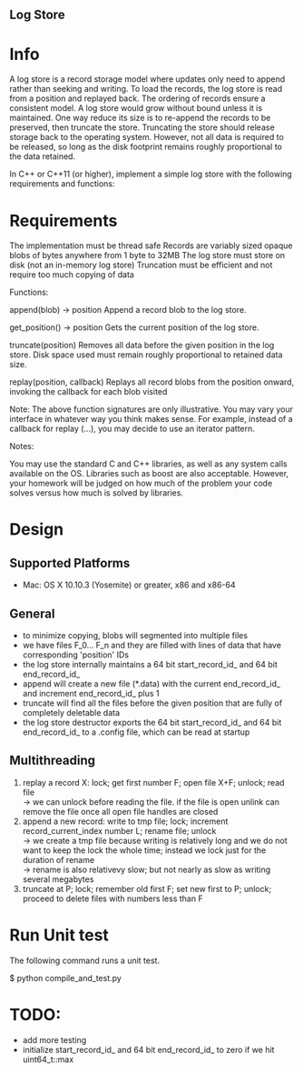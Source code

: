 ## Log Store

# Info
A log store is a record storage model where updates only need to append rather than seeking and writing. To load the records, the log store is read from a position and replayed back. The ordering of records ensure a consistent model. A log store would grow without bound unless it is maintained. One way reduce its size is to re-append the records to be preserved, then truncate the store. Truncating the store should release storage back to the operating system. However, not all data is required to be released, so long as the disk footprint remains roughly proportional to the data retained.

In C++ or C++11 (or higher), implement a simple log store with the following requirements and functions:

# Requirements

The implementation must be thread safe
Records are variably sized opaque blobs of bytes anywhere from 1 byte to 32MB
The log store must store on disk (not an in-memory log store)
Truncation must be efficient and not require too much copying of data

Functions:

  append(blob) -> position
    Append a record blob to the log store.

  get_position() -> position
    Gets the current position of the log store.

  truncate(position)
    Removes all data before the given position in the log store. Disk space used must remain roughly proportional to retained data size.

  replay(position, callback)
    Replays all record blobs from the position onward, invoking the callback for each blob visited

Note: The above function signatures are only illustrative. You may vary your interface in whatever way you think makes sense. For example, instead of a callback for replay (...), you may decide to use an iterator pattern.

Notes:

You may use the standard C and C++ libraries, as well as any system calls available on the OS. Libraries such as boost are also acceptable. However, your homework will be judged on how much of the problem your code solves versus how much is solved by libraries.

# Design

## Supported Platforms
- Mac: OS X 10.10.3 (Yosemite) or greater, x86 and x86-64

## General
- to minimize copying, blobs will segmented into multiple files
- we have files F_0... F_n and they are filled with lines of data that have corresponding 'position' IDs
- the log store internally maintains a 64 bit start_record_id_ and 64 bit end_record_id_
- append will create a new file (*.data) with the current end_record_id_ and increment end_record_id_ plus 1
- truncate will find all the files before the given position that are fully of completely deletable data
- the log store destructor exports the 64 bit start_record_id_ and 64 bit end_record_id_ to a .config file, which can be read at startup

## Multithreading
  1. replay a record X: lock; get first number F; open file X+F; unlock; read file <br>
  -> we can unlock before reading the file. if the file is open unlink can remove the file once all open file handles are closed 
  2. append a new record: write to tmp file; lock; increment record_current_index number L; rename file; unlock <br>
  -> we create a tmp file because writing is relatively long and we do not want to keep the lock the whole time; instead we lock just for the duration of rename <br>
  -> rename is also relativevy slow; but not nearly as slow as writing several megabytes
  3. truncate at P; lock; remember old first F; set new first to P; unlock; proceed to delete files with numbers less than F

# Run Unit test
The following command runs a unit test.

$ python compile_and_test.py

# TODO:
- add more testing
- initialize start_record_id_ and 64 bit end_record_id_ to zero if we hit uint64_t::max